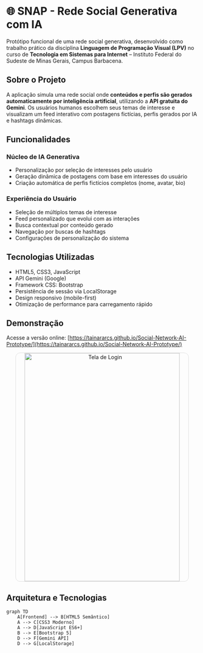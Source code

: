 # 🌐 SNAP - Rede Social Generativa com IA

Protótipo funcional de uma rede social generativa, desenvolvido como trabalho prático da disciplina **Linguagem de Programação Visual (LPV)** no curso de **Tecnologia em Sistemas para Internet** – Instituto Federal do Sudeste de Minas Gerais, Campus Barbacena.

## Sobre o Projeto

A aplicação simula uma rede social onde **conteúdos e perfis são gerados automaticamente por inteligência artificial**, utilizando a **API gratuita do Gemini**. Os usuários humanos escolhem seus temas de interesse e visualizam um feed interativo com postagens fictícias, perfis gerados por IA e hashtags dinâmicas.

## Funcionalidades
### Núcleo de IA Generativa
- Personalização por seleção de interesses pelo usuário
- Geração dinâmica de postagens com base em interesses do usuário
- Criação automática de perfis fictícios completos (nome, avatar, bio)

### Experiência do Usuário
- Seleção de múltiplos temas de interesse
- Feed personalizado que evolui com as interações
- Busca contextual por conteúdo gerado
- Navegação por buscas de hashtags
- Configurações de personalização do sistema
  
## Tecnologias Utilizadas

- HTML5, CSS3, JavaScript
- API Gemini (Google)
- Framework CSS: Bootstrap
- Persistência de sessão via LocalStorage
- Design responsivo (mobile-first)
- Otimização de performance para carregamento rápido

## Demonstração
Acesse a versão online: [https://tainararcs.github.io/Social-Network-AI-Prototype/](https://tainararcs.github.io/Social-Network-AI-Prototype/)

<div align="center">
  <a href="https://tainararcs.github.io/Social-Network-AI-Prototype/">
    <img src="https://image.thum.io/get/width/1000/https://tainararcs.github.io/Social-Network-AI-Prototype/?v=2" 
         alt="Tela de Login" 
         style="width: 90%; max-width: 600px; height: 90%;  height: 600px; border-radius: 12px; border: 1px solid #ddd;">
  </a>
</div>

## Arquitetura e Tecnologias

```mermaid
graph TD
    A[Frontend] --> B[HTML5 Semântico]
    A --> C[CSS3 Moderno]
    A --> D[JavaScript ES6+]
    B --> E[Bootstrap 5]
    D --> F[Gemini API]
    D --> G[LocalStorage]
